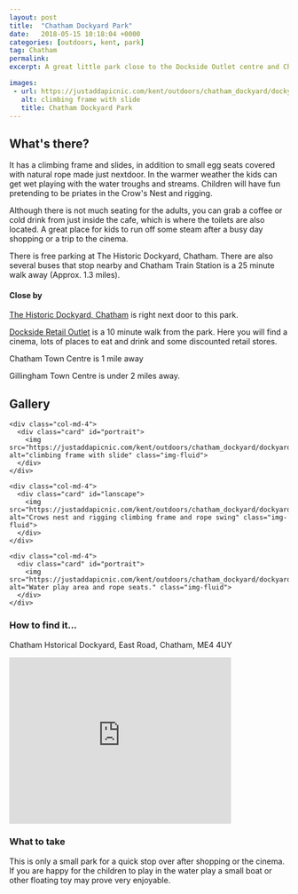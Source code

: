 ```yaml
---
layout: post
title:  "Chatham Dockyard Park"
date:   2018-05-15 10:18:04 +0000
categories: [outdoors, kent, park]
tag: Chatham
permalink: 
excerpt: A great little park close to the Dockside Outlet centre and Chatham Historical Dockyard.  

images: 
 - url: https://justaddapicnic.com/kent/outdoors/chatham_dockyard/dockyard1.jpg
   alt: climbing frame with slide
   title: Chatham Dockyard Park
---
```


## What's there?

It  has a climbing frame and slides, in addition to small egg seats covered with natural rope made just nextdoor.  In the warmer weather the kids can get wet playing with the water troughs and streams.  Children will have fun pretending to be priates in the Crow's Nest and rigging.

Although there is not much seating for the adults, you can grab a coffee or cold drink from just inside the cafe, which is where the toilets are also located. A great place for kids to run off some steam after a busy day shopping or a trip to the cinema.

There is free parking at The Historic Dockyard, Chatham. There are also several buses that stop nearby and Chatham Train Station is a 25 minute walk away (Approx. 1.3 miles).

#### Close by
[The Historic Dockyard, Chatham](http://thedockyard.co.uk/) is right next door to this park.

[Dockside Retail Outlet](https://www.docksideshopping.com/) is a 10 minute walk from the park.  Here you will find a cinema, lots of places to eat and drink and some discounted retail stores.

Chatham Town Centre is 1 mile away

Gillingham Town Centre is under 2 miles away.

## Gallery

<div class="container">

  <div class="row">

    <div class="col-md-4">
      <div class="card" id="portrait">
        <img src="https://justaddapicnic.com/kent/outdoors/chatham_dockyard/dockyard1.jpg" alt="climbing frame with slide" class="img-fluid">
      </div> 
    </div>

    <div class="col-md-4">
      <div class="card" id="lanscape">
        <img src="https://justaddapicnic.com/kent/outdoors/chatham_dockyard/dockyard2.jpg" alt="Crows nest and rigging climbing frame and rope swing" class="img-fluid">
      </div>
    </div>

    <div class="col-md-4">
      <div class="card" id="portrait">
        <img src="https://justaddapicnic.com/kent/outdoors/chatham_dockyard/dockyard3.jpg" alt="Water play area and rope seats." class="img-fluid">
      </div>
    </div>

  </div>      
</div>


### How to find it...
Chatham Hstorical Dockyard, East Road, Chatham, ME4 4UY

<iframe src="https://www.google.com/maps/embed?pb=!1m18!1m12!1m3!1d1245.9861753149758!2d0.5290262401627513!3d51.396526829958106!2m3!1f0!2f0!3f0!3m2!1i1024!2i768!4f13.1!3m3!1m2!1s0x47d8cda5129d091b%3A0x48c3a9972109952f!2sEast+Rd%2C+Chatham+ME4+4UY!5e0!3m2!1sen!2suk!4v1526466386307" width="400" height="300" frameborder="0" style="border:0" allowfullscreen></iframe>

### What to take
This is only a small park for a quick stop over after shopping or the cinema.  If you are happy for the children to play in the water play a small boat or other floating toy may prove very enjoyable. 
